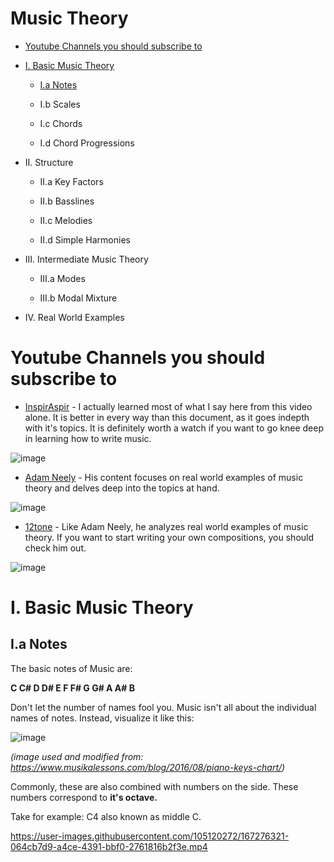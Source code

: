 **Music Theory**
===

- [Youtube Channels you should subscribe to](#youtube-channels-you-should-subscribe-to)

- [I. Basic Music Theory](#i-basic-music-theory)

  * [I.a Notes](#ia-notes)

  * I.b Scales

  * I.c Chords

  * I.d Chord Progressions

- II. Structure

  * II.a Key Factors

  * II.b Basslines

  * II.c Melodies
  
  * II.d Simple Harmonies
 
- III. Intermediate Music Theory
  
  * III.a Modes
  
  * III.b  Modal Mixture
  
- IV. Real World Examples

Youtube Channels you should subscribe to
===

* [InspirAspir](https://www.youtube.com/watch?v=n2z02J4fJwg) - I actually learned most of what I say here from this video alone. It is better in every way than this document, as it goes indepth with it's topics. It is definitely worth a watch if you want to go knee deep in learning how to write music.

![image](https://user-images.githubusercontent.com/105120272/167275862-165f6021-75e1-4658-8fff-b4501bb974d9.png)

* [Adam Neely](https://www.youtube.com/watch?v=IUfJZJofdj8) - His content focuses on real world examples of music theory and delves deep into the topics at hand. 

![image](https://user-images.githubusercontent.com/105120272/167275961-c3d7ed20-c64d-458a-b133-f082efe7e8a4.png)

* [12tone](https://www.youtube.com/c/12tonevideos/videos) - Like Adam Neely, he analyzes real world examples of music theory. If you want to start writing your own compositions, you should check him out.

![image](https://user-images.githubusercontent.com/105120272/167276025-aebf4897-9655-484a-aefd-c491bb157c14.png)


I. Basic Music Theory
===

I.a Notes
---

The basic notes of Music are:

**C    C#    D    D#    E     F    F#    G    G#    A    A#    B**

Don't let the number of names fool you. Music isn't all about the individual names of notes. Instead, visualize it like this:

![image](https://user-images.githubusercontent.com/105120272/167262780-869b1e6a-3343-4118-928a-257abdbb2464.png)

*(image used and modified from: https://www.musikalessons.com/blog/2016/08/piano-keys-chart/)*

Commonly, these are also combined with numbers on the side. These numbers correspond to **it's octave.** 

Take for example: C4 also known as middle C.

https://user-images.githubusercontent.com/105120272/167276321-064cb7d9-a4ce-4391-bbf0-2761816b2f3e.mp4


